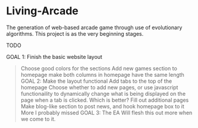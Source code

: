 # Living-Arcade
The generation of web-based arcade game through use of evolutionary algorithms. This
project is as the very beginning stages. 

TODO

GOAL 1: Finish the basic website layout
> Choose good colors for the sections
> Add new games section to homepage
> make both columns in homepage have the same length
GOAL 2: Make the layout functional
> Add tabs to the top of the homepage
> Choose whether to add new pages, or use javascript functionaility to dynamically change
	what is being displayed on the page when a tab is clicked. Which is better?
> Fill out additional pages
> Make blog-like section to post news, and hook homepage box to it
> More I probably missed
GOAL 3: The EA
> Will flesh this out more when we come to it.
